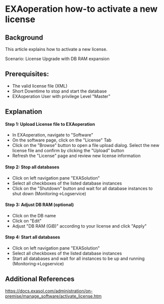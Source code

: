 # EXAoperation how-to activate a new license 
## Background

This article explains how to activate a new license.

Scenario: License Upgrade with DB RAM expansion

## Prerequisites:

* The valid license file (XML)
* Short Downtime to stop and start the database
* EXAoperation User with privilege Level "Master"

## Explanation

#### Step 1: Upload License file to EXAoperation

* In EXAoperation, navigate to "Software"
* On the software page, click on the "License" Tab
* Click on the "Browse" button to open a file upload dialog. Select the new license file and confirm by clicking the "Upload" button
* Refresh the "License" page and review new license information

#### Step 2: Stop all databases

* Click on left navigation pane "EXASolution"
* Select all checkboxes of the listed database instances
* Click on the "Shutdown" button and wait for all database instances to shut down (Monitoring->Logservice)

#### Step 3: Adjust DB RAM (optional)

* Click on the DB name
* Click on "Edit"
* Adjust "DB RAM (GiB)" according to your license and click "Apply"

#### Step 4: Start all databases

* Click on left navigation pane "EXASolution"
* Select all checkboxes of the listed database instances
* Start all databases and wait for all instances to be up and running (Monitoring->Logservice)

## Additional References

<https://docs.exasol.com/administration/on-premise/manage_software/activate_license.htm>

